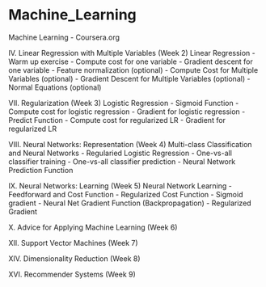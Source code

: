 Machine_Learning
================

Machine Learning - Coursera.org


 IV. Linear Regression with Multiple Variables (Week 2)
  Linear Regression
    - Warm up exercise
    - Compute cost for one variable
    - Gradient descent for one variable	
    - Feature normalization (optional)
    - Compute Cost for Multiple Variables (optional)
    - Gradient Descent for Multiple Variables (optional)
    - Normal Equations (optional)

 VII. Regularization (Week 3)
  Logistic Regression
    - Sigmoid Function
    - Compute cost for logistic regression
    - Gradient for logistic regression
    - Predict Function
    - Compute cost for regularized LR
    - Gradient for regularized LR

 VIII. Neural Networks: Representation (Week 4)
  Multi-class Classification and Neural Networks 
    - Regularied Logistic Regression
    - One-vs-all classifier training
    - One-vs-all classifier prediction
    - Neural Network Prediction Function
  
 IX. Neural Networks: Learning (Week 5)
  Neural Network Learning 
    - Feedforward and Cost Function
    - Regularized Cost Function
    - Sigmoid gradient
    - Neural Net Gradient Function (Backpropagation)
    - Regularized Gradient
    
 X. Advice for Applying Machine Learning (Week 6)
  
 XII. Support Vector Machines (Week 7)
  
 XIV. Dimensionality Reduction (Week 8)
  
 XVI. Recommender Systems (Week 9)
  
